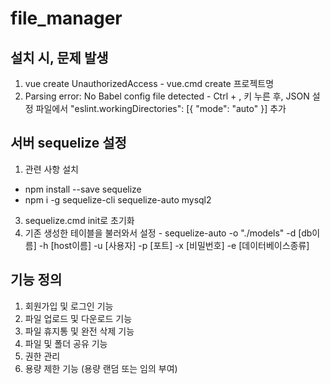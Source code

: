 # file_manager

## 설치 시, 문제 발생
1. vue create UnauthorizedAccess - vue.cmd create 프로젝트명
2. Parsing error: No Babel config file detected - Ctrl + , 키 누른 후, JSON 설정 파일에서 "eslint.workingDirectories": [{ "mode": "auto" }] 추가

## 서버 sequelize 설정
1. 관련 사항 설치
- npm install --save sequelize
- npm i -g sequelize-cli sequelize-auto mysql2
3. sequelize.cmd init로 초기화
4. 기존 생성한 테이블을 불러와서 설정 - sequelize-auto -o "./models" -d [db이름] -h [host이름] -u [사용자] -p [포트] -x [비밀번호] -e [데이터베이스종류]

## 기능 정의

1. 회원가입 및 로그인 기능
2. 파일 업로드 및 다운로드 기능 
3. 파일 휴지통 및 완전 삭제 기능
4. 파일 및 폴더 공유 기능 
5. 권한 관리
6. 용량 제한 기능 (용량 랜덤 또는 임의 부여)
